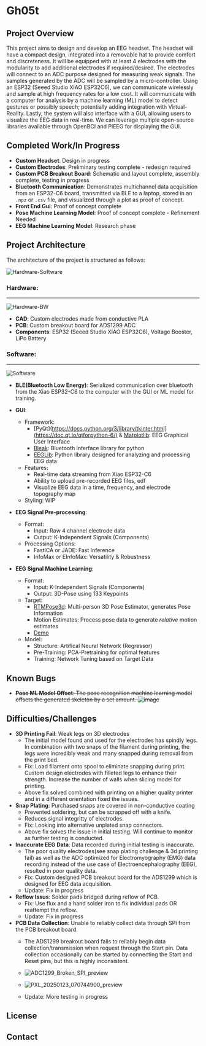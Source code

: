 # Gh05t

## Project Overview

This project aims to design and develop an EEG headset. The headset will have a compact design, integrated into a removable hat to provide comfort and discreteness. It will be equipped with at least 4 electrodes with the modularity to add additional electrodes if required/desired. The electrodes will connect to an ADC purpose designed for measuring weak signals. The samples generated by the ADC will be sampled by a micro-controller. Using an ESP32 (Seeed Studio XIAO ESP32C6), we can communicate wirelessly and sample at high frequency rates for a low cost. It will communicate with a computer for analysis by a machine learning (ML) model to detect gestures or possibly speech; potentially adding integration with Virtual-Reality. Lastly, the system will also interface with a GUI, allowing users to visualize the EEG data in real-time. We can leverage multiple open-source libraries available through OpenBCI and PiEEG for displaying the GUI.

## Completed Work/In Progress

- **Custom Headset**: Design in progress
- **Custom Electrodes**: Preliminary testing complete - redesign required
- **Custom PCB Breakout Board**: Schematic and layout complete, assembly complete, testing in progress
- **Bluetooth Communication**: Demonstrates multichannel data acquisition from an ESP32-C6 board, transmitted via BLE to a laptop, stored in an `.npz` or `.csv` file, and visualized through a plot as proof of concept.
- **Front End Gui**: Proof of concept complete
- **Pose Machine Learning Model**: Proof of concept complete - Refinement Needed
- **EEG Machine Learning Model**: Research phase

## Project Architecture

The architecture of the project is structured as follows:

![Hardware-Software](https://github.com/user-attachments/assets/705bc7bb-a8fa-4fce-9722-92c0d27d7380)
### **Hardware**:
---
![Hardware-BW](https://github.com/user-attachments/assets/bdf0e11a-a4b8-47f4-939d-c2bc4e411c97)
- **CAD**: Custom electrodes made from conductive PLA
- **PCB**: Custom breakout board for ADS1299 ADC
- **Components**: ESP32 (Seeed Studio XIAO ESP32C6), Voltage Booster, LiPo Battery

### **Software**:
---
![Software](https://github.com/user-attachments/assets/efba03f7-ca59-4ab1-9369-d4da20a4409f)
- **BLE(Bluetooth Low Energy)**: Serialized communication over bluetooth from the Xiao ESP32-C6 to the computer with the GUI or ML model for training.
- **GUI**:
  - Framework:
    - [PyQt](https://docs.python.org/3/library/tkinter.html](https://doc.qt.io/qtforpython-6/) & [Matplotlib](https://matplotlib.org/): EEG Graphical User Interface
    - [Bleak](https://pypi.org/project/bleak/): Bluetooth interface library for python
    - [EEGLib](https://eeglib.readthedocs.io/en/latest/index.html): Python library designed for analyzing and processing EEG data
  - Features:
    - Real-time data streaming from Xiao ESP32-C6
    - Ability to upload pre-recorded EEG files, edf
    - Visualize EEG data in a time, frequency, and electrode topography map
  - Styling: WIP
 
- **EEG Signal Pre-processing**:
  - Format:
    - Input: Raw 4 channel electrode data
    - Output: K-Independent Signals (Components)
  - Processing Options:
    - FastICA or JADE: Fast Inference
    - InfoMax or EInfoMax: Versatility & Robustness

- **EEG Signal Machine Learning**:
  - Format:
    - Input: K-Independent Signals (Components)
    - Output: 3D-Pose using 133 Keypoints
  - Target:
    - [RTMPose3d](https://github.com/open-mmlab/mmpose/tree/main/projects/rtmpose3d): Multi-person 3D Pose Estimator, generates Pose Information
    - Motion Estimates: Process pose data to generate *relative* motion estimates
    - [Demo](./pose-recognition/DEMO_GH05T.mp4)
  - Model:
    - Structure: Artifical Neural Network (Regressor)
    - Pre-Training: PCA-Pretraining for optimal features
    - Training: Network Tuning based on Target Data

## Known Bugs

- ~~**Pose ML Model Offset**: The pose recognition machine learning model offsets the generated skeleton by a set amount. ![image](https://github.com/user-attachments/assets/c28c0a2e-da3d-4fa4-a920-4a78a1bb0804)~~

## Difficulties/Challenges

- **3D Printing Fail**: Weak legs on 3D electrodes
  - The initial model found and used for the electrodes has spindly legs. In combination with two snaps of the filament during printing, the legs were incredibly weak and many snapped during removal from the print bed.
  - Fix: Load filament onto spool to eliminate snapping during print. Custom design electrodes with filleted legs to enhance their strength. Increase the number of walls when slicing model for printing.
  - Above fix solved combined with printing on a higher quality printer and in a different orientation fixed the issues. 
- **Snap Plating**: Purchased snaps are covered in non-conductive coating
  - Prevented soldering, but can be scrapped off with a knife.
  - Reduces signal integritty of electrodes.
  - Fix: Looking into alternative unplated snap connectors.
  - Above fix solves the issue in initial testing. Will continue to monitor as further testing is conducted.
- **Inaccurate EEG Data**: Data recorded during initial testing is inaccurate.
  - The poor quality electrodes(see snap plating challenge & 3d printing fail) as well as the ADC optimized for Electromyography (EMG) data recording instead of the use case of Electroencephalography (EEG), resulted in poor quality data.
  - Fix: Custom designed PCB breakout board for the ADS1299 which is designed for EEG data acquisition.
  - Update: Fix in progress
- **Reflow Issus**: Solder pads bridged during reflow of PCB.
  - Fix: Use flux and a hand solder iron to fix individual pads OR reattempt the reflow.
  - Update: Fix in progress
- **PCB Data Collection**: Unable to reliably collect data through SPI from the PCB breakout board.
  - The ADS1299 breakout board fails to reliably begin data collection/transmission when request through the Start pin. Data collection occasionally can be started by connecting the Start and Reset pins, but this is highly inconsistent.
  - ![ADC1299_Broken_SPI_preview](https://github.com/user-attachments/assets/be724802-56d3-415d-a1eb-c849aed67581)
  - ![PXL_20250123_070744900_preview](https://github.com/user-attachments/assets/c2920eb8-0c84-43f2-9cb7-0c4df5120fee)


  - Update: More testing in progress

## License

## Contact
